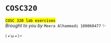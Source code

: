 # `COSC320`
<mark>`COSC 320 lab exercises`</mark> <br>
*Brought to you by* `Meera Alhammadi 100060477` :sparkles:
<br> <br>
<small>( •̀ ω •́ )✧</small>
